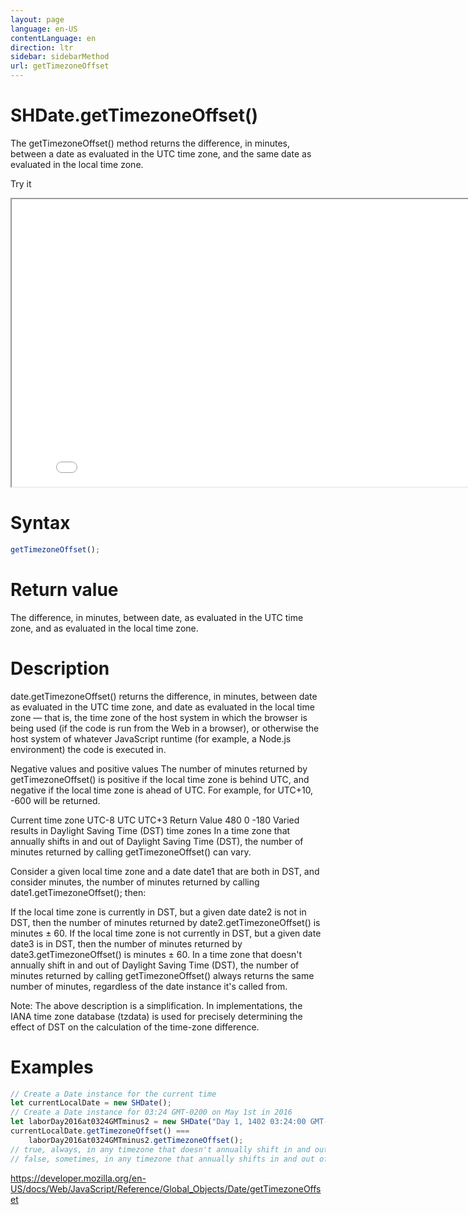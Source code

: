 ```yaml
---
layout: page
language: en-US
contentLanguage: en
direction: ltr
sidebar: sidebarMethod
url: getTimezoneOffset
---
```


# SHDate.getTimezoneOffset()

The getTimezoneOffset() method returns the difference, in minutes, between a date as evaluated in the UTC time zone, and the same date as evaluated in the local time zone.

Try it

<iframe style="width: 830px; height: 460px;" src="/SHDateTime-js/examples/live.html?function=getTimezoneOffset" title="MDN Web Docs Interactive Example" loading="lazy"></iframe>
<br/>

# Syntax

```js
getTimezoneOffset();
```

# Return value

The difference, in minutes, between date, as evaluated in the UTC time zone, and as evaluated in the local time zone.

# Description

date.getTimezoneOffset() returns the difference, in minutes, between date as evaluated in the UTC time zone, and date as evaluated in the local time zone — that is, the time zone of the host system in which the browser is being used (if the code is run from the Web in a browser), or otherwise the host system of whatever JavaScript runtime (for example, a Node.js environment) the code is executed in.

Negative values and positive values
The number of minutes returned by getTimezoneOffset() is positive if the local time zone is behind UTC, and negative if the local time zone is ahead of UTC. For example, for UTC+10, -600 will be returned.

Current time zone UTC-8 UTC UTC+3
Return Value 480 0 -180
Varied results in Daylight Saving Time (DST) time zones
In a time zone that annually shifts in and out of Daylight Saving Time (DST), the number of minutes returned by calling getTimezoneOffset() can vary.

Consider a given local time zone and a date date1 that are both in DST, and consider minutes, the number of minutes returned by calling date1.getTimezoneOffset(); then:

If the local time zone is currently in DST, but a given date date2 is not in DST, then the number of minutes returned by date2.getTimezoneOffset() is minutes ± 60.
If the local time zone is not currently in DST, but a given date date3 is in DST, then the number of minutes returned by date3.getTimezoneOffset() is minutes ± 60.
In a time zone that doesn't annually shift in and out of Daylight Saving Time (DST), the number of minutes returned by calling getTimezoneOffset() always returns the same number of minutes, regardless of the date instance it's called from.

Note: The above description is a simplification. In implementations, the IANA time zone database (tzdata) is used for precisely determining the effect of DST on the calculation of the time-zone difference.

# Examples

```js
// Create a Date instance for the current time
let currentLocalDate = new SHDate();
// Create a Date instance for 03:24 GMT-0200 on May 1st in 2016
let laborDay2016at0324GMTminus2 = new SHDate("Day 1, 1402 03:24:00 GMT-0200");
currentLocalDate.getTimezoneOffset() ===
	laborDay2016at0324GMTminus2.getTimezoneOffset();
// true, always, in any timezone that doesn't annually shift in and out of DST
// false, sometimes, in any timezone that annually shifts in and out of DST
```

https://developer.mozilla.org/en-US/docs/Web/JavaScript/Reference/Global_Objects/Date/getTimezoneOffset
